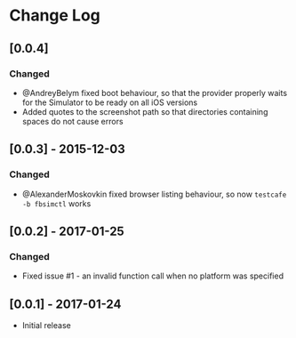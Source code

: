 # Change Log

## [0.0.4]
### Changed
- @AndreyBelym fixed boot behaviour, so that the provider properly waits for the Simulator to be ready on all iOS versions
- Added quotes to the screenshot path so that directories containing spaces do not cause errors

## [0.0.3] - 2015-12-03
### Changed
- @AlexanderMoskovkin fixed browser listing behaviour, so now `testcafe -b fbsimctl` works

## [0.0.2] - 2017-01-25
### Changed
- Fixed issue #1 - an invalid function call when no platform was specified

## [0.0.1] - 2017-01-24
- Initial release